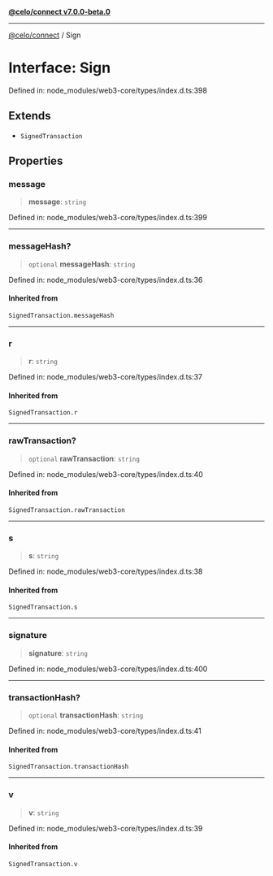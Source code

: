 [**@celo/connect v7.0.0-beta.0**](../README.md)

***

[@celo/connect](../globals.md) / Sign

# Interface: Sign

Defined in: node\_modules/web3-core/types/index.d.ts:398

## Extends

- `SignedTransaction`

## Properties

### message

> **message**: `string`

Defined in: node\_modules/web3-core/types/index.d.ts:399

***

### messageHash?

> `optional` **messageHash**: `string`

Defined in: node\_modules/web3-core/types/index.d.ts:36

#### Inherited from

`SignedTransaction.messageHash`

***

### r

> **r**: `string`

Defined in: node\_modules/web3-core/types/index.d.ts:37

#### Inherited from

`SignedTransaction.r`

***

### rawTransaction?

> `optional` **rawTransaction**: `string`

Defined in: node\_modules/web3-core/types/index.d.ts:40

#### Inherited from

`SignedTransaction.rawTransaction`

***

### s

> **s**: `string`

Defined in: node\_modules/web3-core/types/index.d.ts:38

#### Inherited from

`SignedTransaction.s`

***

### signature

> **signature**: `string`

Defined in: node\_modules/web3-core/types/index.d.ts:400

***

### transactionHash?

> `optional` **transactionHash**: `string`

Defined in: node\_modules/web3-core/types/index.d.ts:41

#### Inherited from

`SignedTransaction.transactionHash`

***

### v

> **v**: `string`

Defined in: node\_modules/web3-core/types/index.d.ts:39

#### Inherited from

`SignedTransaction.v`
